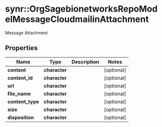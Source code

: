 # synr::OrgSagebionetworksRepoModelMessageCloudmailinAttachment

Message Attachment

## Properties
Name | Type | Description | Notes
------------ | ------------- | ------------- | -------------
**content** | **character** |  | [optional] 
**content_id** | **character** |  | [optional] 
**url** | **character** |  | [optional] 
**file_name** | **character** |  | [optional] 
**content_type** | **character** |  | [optional] 
**size** | **character** |  | [optional] 
**disposition** | **character** |  | [optional] 


